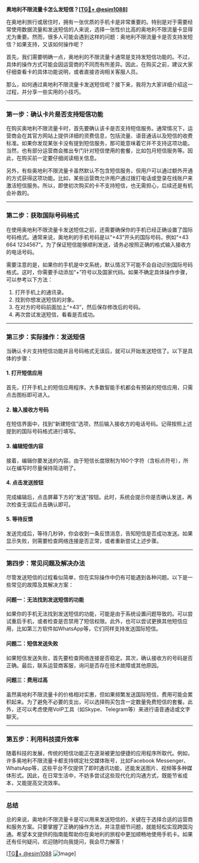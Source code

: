 **奥地利不限流量卡怎么发短信？[[TG💪+ @esim1088](https://t.me/s/esim1088)]**

在奥地利旅行或居住时，拥有一张优质的手机卡是非常重要的。特别是对于需要经常使用数据流量和发送短信的人来说，选择一张性价比高的奥地利不限流量卡显得尤为重要。然而，很多人可能会遇到这样的问题：奥地利不限流量卡是否支持发短信？如果支持，又该如何操作呢？

首先，我们需要明确一点，奥地利的不限流量卡通常是支持发短信功能的。不过，具体的操作方式可能会因运营商的不同而有所差异。因此，在购买之前，建议大家仔细查看卡的具体功能说明，或者直接咨询相关客服人员。

那么，如何通过奥地利不限流量卡发送短信呢？接下来，我将为大家详细介绍这一过程，并分享一些实用的小技巧。

---

### **第一步：确认卡片是否支持短信功能**
在购买奥地利不限流量卡时，首先要确认该卡是否支持短信服务。通常情况下，运营商会在其官方网站上提供详细的资费信息，包括流量、语音通话以及短信的收费标准。如果你发现某张卡没有提到短信服务，那可能意味着它并不支持这项功能。当然，也有部分运营商会推出专门针对短信使用的套餐，比如包月短信服务等。因此，在购买前一定要仔细阅读相关信息。

另外，有些奥地利不限流量卡虽然默认不包含短信服务，但用户可以通过额外开通的方式获得这项功能。比如，某些运营商允许用户通过拨打电话或登录在线账户来激活短信服务。所以，即使初次购买的卡不支持短信，也无需担心，后续还是有机会补救的。

---

### **第二步：获取国际号码格式**
在使用奥地利不限流量卡发送短信之前，还需要确保你的手机已经正确设置了国际号码格式。通常来说，奥地利的手机号码是以“+43”开头的国际号码，例如“+43 664 1234567”。为了保证短信能够顺利发送，请务必按照正确的格式输入接收方的电话号码。

需要注意的是，如果你的手机是中文系统，默认情况下可能不会自动识别国际号码格式。这时，你需要手动添加“+”符号以及国家代码。如果不确定具体操作步骤，可以参考以下方法：

1. 打开手机上的通讯录。
2. 找到你想发送短信的对象。
3. 在对方的号码前面加上“+43”，然后保存修改后的号码。
4. 再次尝试发送短信，看看是否成功。

---

### **第三步：实际操作：发送短信**
当确认卡片支持短信功能并且号码格式无误后，就可以开始发送短信了。以下是具体的步骤：

#### **1. 打开短信应用**
首先，打开手机上的短信应用程序。大多数智能手机都会有预装的短信应用，只需点击图标即可进入。

#### **2. 输入接收方号码**
在短信界面中，找到“新建短信”选项，然后输入接收方的电话号码。记得按照上述提到的国际号码格式进行填写。

#### **3. 编辑短信内容**
接着，编辑你要发送的内容。由于短信长度限制为160个字符（含标点符号），所以在编写时尽量保持简洁明了。

#### **4. 点击发送按钮**
完成编辑后，点击屏幕下方的“发送”按钮。此时，系统会提示你是否确认发送，再次检查无误后点击确认即可。

#### **5. 等待反馈**
发送完成后，等待几秒钟，你会收到一条反馈消息，告知短信是否成功发送。如果显示失败，则需要检查网络连接是否正常，或者重新尝试上述步骤。

---

### **第四步：常见问题及解决办法**
尽管发送短信的过程看似简单，但在实际操作中仍有可能遇到各种问题。以下是一些常见的故障及其解决方案：

#### **问题一：无法找到发送短信的功能**
如果你的手机无法找到发送短信的功能，可能是由于系统设置问题导致的。可以尝试重启手机，或者检查是否禁用了短信权限。此外，也可以尝试更换其他短信应用，比如第三方软件如WhatsApp等，它们同样支持发送国际短信。

#### **问题二：短信发送失败**
如果短信发送失败，首先要检查网络连接是否稳定。其次，确认接收方的号码是否正确。最后，联系运营商客服，询问是否存在技术故障或其他原因。

#### **问题三：费用过高**
虽然奥地利不限流量卡的价格相对实惠，但如果频繁发送国际短信，费用可能会累积起来。为了避免不必要的支出，可以选择购买包含一定数量免费短信的套餐。此外，还可以考虑使用VoIP工具（如Skype、Telegram等）来进行语音通话或文字聊天。

---

### **第五步：利用科技提升效率**
随着科技的发展，传统的短信功能正在逐渐被更加便捷的应用程序所取代。例如，许多奥地利不限流量卡都支持绑定社交媒体账号，比如Facebook Messenger、WhatsApp等，这些平台不仅提供了即时通讯功能，还能发送图片、视频等多种媒体形式。因此，在日常生活中，不妨多尝试这些现代化的沟通方式，既能节省成本，又能提高交流效率。

---

### **总结**
总的来说，奥地利不限流量卡是可以用来发送短信的，关键在于选择合适的运营商和服务方案。只要掌握了正确的操作方法，并注意细节问题，就能轻松实现跨国沟通。希望本文提供的指南能帮助你在奥地利的旅程中更加顺畅地使用手机卡。如果还有任何疑问，欢迎随时向我提问，我会尽力解答！

[[TG💪+ @esim1088](https://t.me/s/esim1088) ![Image](https://i.postimg.cc/4NQfJmqS/Snipaste-2025-05-13-00-14-12.png)]